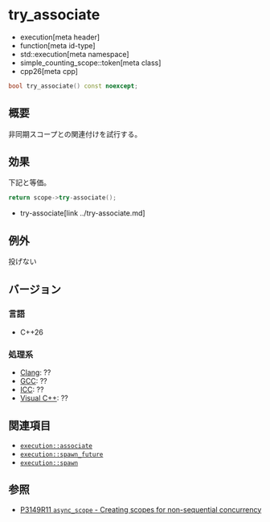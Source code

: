 # try_associate
* execution[meta header]
* function[meta id-type]
* std::execution[meta namespace]
* simple_counting_scope::token[meta class]
* cpp26[meta cpp]

```cpp
bool try_associate() const noexcept;
```

## 概要
非同期スコープとの関連付けを試行する。


## 効果
下記と等価。

```cpp
return scope->try-associate();
```
* try-associate[link ../try-associate.md]


## 例外
投げない


## バージョン
### 言語
- C++26

### 処理系
- [Clang](/implementation.md#clang): ??
- [GCC](/implementation.md#gcc): ??
- [ICC](/implementation.md#icc): ??
- [Visual C++](/implementation.md#visual_cpp): ??


## 関連項目
- [`execution::associate`](../../associate.md)
- [`execution::spawn_future`](../../spawn_future.md)
- [`execution::spawn`](../../spawn.md)


## 参照
- [P3149R11 `async_scope` - Creating scopes for non-sequential concurrency](https://open-std.org/jtc1/sc22/wg21/docs/papers/2025/p3149r11.html)
